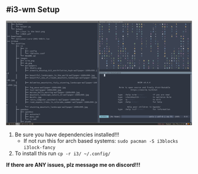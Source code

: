 #i3-wm Setup
---
![](/images/i3.png)
  
  
1. Be sure you have dependencies installed!!!
	- If not run this for arch based systems: `sudo pacman -S i3blocks i3lock-fancy`
2. To install this run `cp -r i3/ ~/.config/`

**If there are ANY issues, plz message me on discord!!!**
